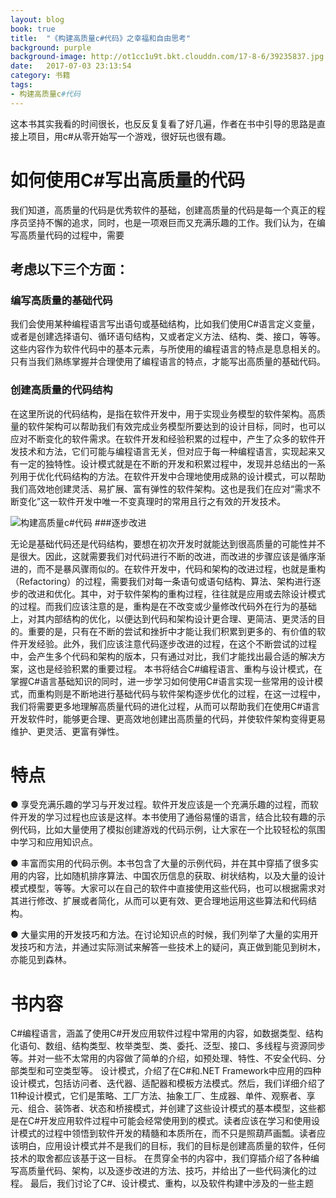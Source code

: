```yaml
---
layout: blog
book: true
title:  "《构建高质量c#代码》之幸福和自由思考"
background: purple
background-image: http://ot1cc1u9t.bkt.clouddn.com/17-8-6/39235837.jpg
date:   2017-07-03 23:13:54
category: 书籍
tags:
- 构建高质量c#代码 
---
```

这本书其实我看的时间很长，也反反复复看了好几遍，作者在书中引导的思路是直接上项目，用c#从零开始写一个游戏，很好玩也很有趣。

# 如何使用C#写出高质量的代码
我们知道，高质量的代码是优秀软件的基础，创建高质量的代码是每一个真正的程序员坚持不懈的追求，同时，也是一项艰巨而又充满乐趣的工作。我们认为，在编写高质量代码的过程中，需要
## 考虑以下三个方面：

### 编写高质量的基础代码
我们会使用某种编程语言写出语句或基础结构，比如我们使用C#语言定义变量，或者是创建选择语句、循环语句结构，又或者定义方法、结构、类、接口，等等。这些内容作为软件代码中的基本元素，与所使用的编程语言的特点是息息相关的。只有当我们熟练掌握并合理使用了编程语言的特点，才能写出高质量的基础代码。

### 创建高质量的代码结构

在这里所说的代码结构，是指在软件开发中，用于实现业务模型的软件架构。高质量的软件架构可以帮助我们有效完成业务模型所要达到的设计目标，同时，也可以应对不断变化的软件需求。在软件开发和经验积累的过程中，产生了众多的软件开发技术和方法，它们可能与编程语言无关，但对应于每一种编程语言，实现起来又有一定的独特性。设计模式就是在不断的开发和积累过程中，发现并总结出的一系列用于优化代码结构的方法。在软件开发中合理地使用成熟的设计模式，可以帮助我们高效地创建灵活、易扩展、富有弹性的软件架构。这也是我们在应对“需求不断变化”这一软件开发中唯一不变真理时的常用且行之有效的开发技术。

![构建高质量c#代码](http://ot1cc1u9t.bkt.clouddn.com/17-8-6/39235837.jpg)
###逐步改进

无论是基础代码还是代码结构，要想在初次开发时就能达到很高质量的可能性并不是很大。因此，这就需要我们对代码进行不断的改进，而改进的步骤应该是循序渐进的，而不是暴风骤雨似的。在软件开发中，代码和架构的改进过程，也就是重构（Refactoring）的过程，需要我们对每一条语句或语句结构、算法、架构进行逐步的改进和优化。其中，对于软件架构的重构过程，往往就是应用或去除设计模式的过程。而我们应该注意的是，重构是在不改变或少量修改代码外在行为的基础上，对其内部结构的优化，以便达到代码和架构设计更合理、更简洁、更灵活的目的。重要的是，只有在不断的尝试和挫折中才能让我们积累到更多的、有价值的软件开发经验。此外，我们应该注意代码逐步改进的过程，在这个不断尝试的过程中，会产生多个代码和架构的版本，只有通过对比，我们才能找出最合适的解决方案，这也是经验积累的重要过程。
本书将结合C#编程语言、重构与设计模式，在掌握C#语言基础知识的同时，进一步学习如何使用C#语言实现一些常用的设计模式，而重构则是不断地进行基础代码与软件架构逐步优化的过程，在这一过程中，我们将需要更多地理解高质量代码的进化过程，从而可以帮助我们在使用C#语言开发软件时，能够更合理、更高效地创建出高质量的代码，并使软件架构变得更易维护、更灵活、更富有弹性。
# 特点
 
● 享受充满乐趣的学习与开发过程。软件开发应该是一个充满乐趣的过程，而软件开发的学习过程也应该是这样。本书使用了通俗易懂的语言，结合比较有趣的示例代码，比如大量使用了模拟创建游戏的代码示例，让大家在一个比较轻松的氛围中学习和应用知识点。
 
● 丰富而实用的代码示例。本书包含了大量的示例代码，并在其中穿插了很多实用的内容，比如随机排序算法、中国农历信息的获取、树状结构，以及大量的设计模式模型，等等。大家可以在自己的软件中直接使用这些代码，也可以根据需求对其进行修改、扩展或者简化，从而可以更有效、更合理地运用这些算法和代码结构。
 
● 大量实用的开发技巧和方法。在讨论知识点的时候，我们列举了大量的实用开发技巧和方法，并通过实际测试来解答一些技术上的疑问，真正做到能见到树木，亦能见到森林。

# 书内容

C#编程语言，涵盖了使用C#开发应用软件过程中常用的内容，如数据类型、结构化语句、数组、结构类型、枚举类型、类、委托、泛型、接口、多线程与资源同步等。并对一些不太常用的内容做了简单的介绍，如预处理、特性、不安全代码、分部类型和可空类型等。
设计模式，介绍了在C#和.NET Framework中应用的四种设计模式，包括访问者、迭代器、适配器和模板方法模式。然后，我们详细介绍了11种设计模式，它们是策略、工厂方法、抽象工厂、生成器、单件、观察者、享元、组合、装饰者、状态和桥接模式，并创建了这些设计模式的基本模型，这些都是在C#开发应用软件过程中可能会经常使用到的模式。读者应该在学习和使用设计模式的过程中领悟到软件开发的精髓和本质所在，而不只是照葫芦画瓢。读者应该明白，应用设计模式并不是我们的目标，我们的目标是创建高质量的软件，任何技术的取舍都应该基于这一目标。
在贯穿全书的内容中，我们穿插介绍了各种编写高质量代码、架构，以及逐步改进的方法、技巧，并给出了一些代码演化的过程。
最后，我们讨论了C#、设计模式、重构，以及软件构建中涉及的一些主题